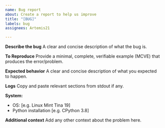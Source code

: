 ```yaml
---
name: Bug report
about: Create a report to help us improve
title: "[BUG]"
labels: bug
assignees: Artemis21

---
```


**Describe the bug**
A clear and concise description of what the bug is.

**To Reproduce**
Provide a minimal, complete, verifiable example (MCVE) that produces the error/problem.

**Expected behavior**
A clear and concise description of what you expected to happen.

**Logs**
Copy and paste relevant sections from stdout if any.

**System:**
 - OS: [e.g. Linux Mint Tina 19]
 - Python installation [e.g. CPython 3.8]

**Additional context**
Add any other context about the problem here.
